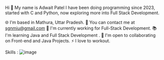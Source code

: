 Hi 👋 My name is Adwait Patel
I have been doing programming since 2023, started with C and Python, now exploring more into Full Stack Development.

🌐 I'm based in Mathura, Uttar Pradesh.
📧 You can contact me at sgnmiu@gmail.com
🚀 I'm currently working for Full-Stack Development.
📚 I'm learning Java and Full Stack Development .
🤝 I'm open to collaborating on Front-end and Java Projects.
⚡ I love to workout.

Skills :
        ![image](https://github.com/user-attachments/assets/5b82ff3e-55b9-47b1-9492-cdf6e19252a1)
        
